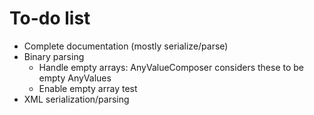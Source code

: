 # To-do list

* Complete documentation (mostly serialize/parse)
* Binary parsing
  * Handle empty arrays: AnyValueComposer considers these to be empty AnyValues
  * Enable empty array test
* XML serialization/parsing
